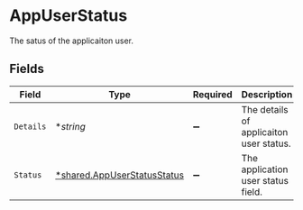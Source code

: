 # AppUserStatus

The satus of the applicaiton user.


## Fields

| Field                                                                            | Type                                                                             | Required                                                                         | Description                                                                      |
| -------------------------------------------------------------------------------- | -------------------------------------------------------------------------------- | -------------------------------------------------------------------------------- | -------------------------------------------------------------------------------- |
| `Details`                                                                        | **string*                                                                        | :heavy_minus_sign:                                                               | The details of applicaiton user status.                                          |
| `Status`                                                                         | [*shared.AppUserStatusStatus](../../../pkg/models/shared/appuserstatusstatus.md) | :heavy_minus_sign:                                                               | The application user status field.                                               |